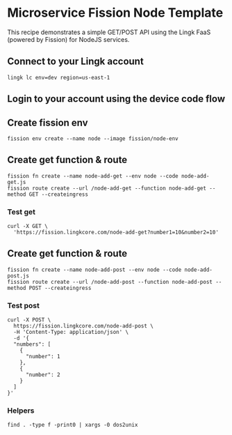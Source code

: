 # Microservice Fission Node Template

This recipe demonstrates a simple GET/POST API using the Lingk FaaS (powered by Fission) for NodeJS services.

## Connect to your Lingk account
	lingk lc env=dev region=us-east-1

## Login to your account using the device code flow

## Create fission env
	fission env create --name node --image fission/node-env
	
## Create get function & route
	fission fn create --name node-add-get --env node --code node-add-get.js
	fission route create --url /node-add-get --function node-add-get --method GET --createingress
	
### Test get
	curl -X GET \
	  'https://fission.lingkcore.com/node-add-get?number1=10&number2=10' 
	  
## Create get function & route
	fission fn create --name node-add-post --env node --code node-add-post.js
	fission route create --url /node-add-post --function node-add-post --method POST --createingress
	
### Test post
	curl -X POST \
	  https://fission.lingkcore.com/node-add-post \
	  -H 'Content-Type: application/json' \
	  -d '{
	  "numbers": [
	  	{ 
	      "number": 1
	    },
	    {
	      "number": 2
	    }
	  ]
	}'


### Helpers
	find . -type f -print0 | xargs -0 dos2unix
	
